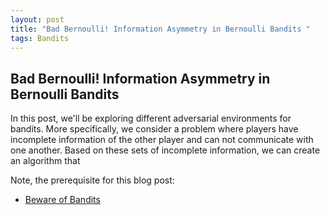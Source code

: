 ```yaml
---
layout: post
title: "Bad Bernoulli! Information Asymmetry in Bernoulli Bandits "
tags: Bandits
---
```

## Bad Bernoulli! Information Asymmetry in Bernoulli Bandits 
In this post, we'll be exploring different adversarial environments for bandits. More specifically, we consider a problem where players have incomplete information of the other player and can not communicate with one another. Based on these sets of incomplete information, we can create an algorithm that

Note, the prerequisite for this blog post:
* [Beware of Bandits](https://brookchuang1111.github.io/2024/07/18/beware-of-bandits.html)


